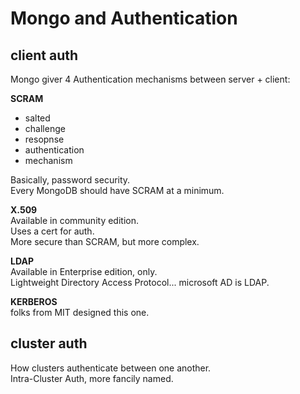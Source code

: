 # Mongo and Authentication
## client auth
Mongo giver 4 Authentication mechanisms between server + client:

**SCRAM**
- salted
- challenge
- resopnse
- authentication
- mechanism

Basically, password security.  
Every MongoDB should have SCRAM at a minimum. 

**X.509**  
Available in community edition.  
Uses a cert for auth.  
More secure than SCRAM, but more complex.  

**LDAP**  
Available in Enterprise edition, only.  
Lightweight Directory Access Protocol... microsoft AD is LDAP.  

**KERBEROS**  
folks from MIT designed this one.  

## cluster auth
How clusters authenticate between one another.  
Intra-Cluster Auth, more fancily named.  

